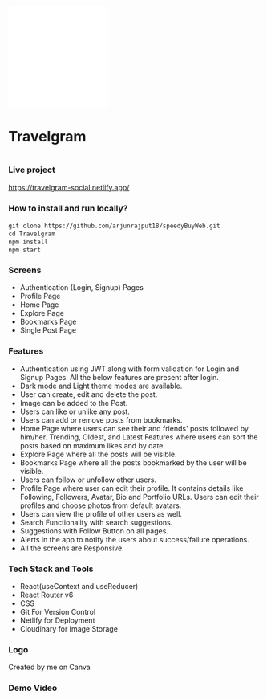 <img src="./src/assets/Logo_white.svg" alt="Travelgram" width="200" height="200" style="margin:auto" ><h1>Travelgram<h1></div>
### Live project
https://travelgram-social.netlify.app/

### How to install and run locally?

```
git clone https://github.com/arjunrajput18/speedyBuyWeb.git
cd Travelgram
npm install
npm start
```

### Screens
- Authentication (Login, Signup) Pages
- Profile Page
- Home Page
- Explore Page
- Bookmarks Page
- Single Post Page

### Features
  - Authentication using JWT along with form validation for Login and Signup Pages. All the below features are present after login.
  - Dark mode and Light theme modes are available.
  - User can create, edit and delete the post.
  - Image can be added to the Post.
  - Users can like or unlike any post.
  - Users can add or remove posts from bookmarks.
  - Home Page where users can see their and friends' posts followed by him/her. Trending, Oldest, and Latest Features where users can sort the posts based on maximum likes and by date.
  - Explore Page where all the posts will be visible.
  - Bookmarks Page where all the posts bookmarked by the user will be visible.
  - Users can follow or unfollow other users.
  - Profile Page where user can edit their profile. It contains details like Following, Followers, Avatar, Bio and Portfolio URLs. Users can edit their profiles and choose photos from default avatars.
  - Users can view the profile of other users as well.
  - Search Functionality with search suggestions.
  - Suggestions with Follow Button on all pages.
  - Alerts in the app to notify the users about success/failure operations.
  - All the screens are Responsive. 
    
### Tech Stack and Tools
- React(useContext and useReducer)
- React Router v6
- CSS
- Git For Version Control
- Netlify for Deployment
- Cloudinary for Image Storage

### Logo
Created by me on Canva

### Demo Video
